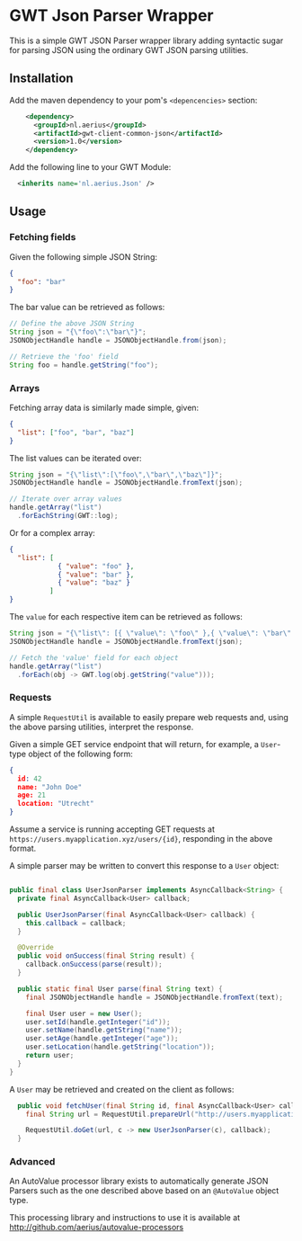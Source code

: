 # GWT Json Parser Wrapper

This is a simple GWT JSON Parser wrapper library adding syntactic sugar for parsing JSON using the ordinary GWT JSON parsing utilities.

## Installation

Add the maven dependency to your pom's `<depencencies>` section:

```xml
    <dependency>
      <groupId>nl.aerius</groupId>
      <artifactId>gwt-client-common-json</artifactId>
      <version>1.0</version>
    </dependency>
```

Add the following line to your GWT Module:

```xml
  <inherits name='nl.aerius.Json' />
```

## Usage

### Fetching fields

Given the following simple JSON String:

```JSON
{
  "foo": "bar"
}
```

The bar value can be retrieved as follows:

```java
// Define the above JSON String
String json = "{\"foo\":\"bar\"}";
JSONObjectHandle handle = JSONObjectHandle.from(json);

// Retrieve the 'foo' field
String foo = handle.getString("foo");
```

### Arrays

Fetching array data is similarly made simple, given:

```json
{
  "list": ["foo", "bar", "baz"]
}
```

The list values can be iterated over:

```java
String json = "{\"list\":[\"foo\",\"bar\",\"baz\"]}";
JSONObjectHandle handle = JSONObjectHandle.fromText(json);

// Iterate over array values
handle.getArray("list")
  .forEachString(GWT::log);
```

Or for a complex array:


```json
{
  "list": [
            { "value": "foo" },
            { "value": "bar" },
            { "value": "baz" }
          ]
}

```

The `value` for each respective item can be retrieved as follows:

```java
String json = "{\"list\": [{ \"value\": \"foo\" },{ \"value\": \"bar\" },{ \"value\": \"baz\" }]}";
JSONObjectHandle handle = JSONObjectHandle.fromText(json);

// Fetch the 'value' field for each object
handle.getArray("list")
  .forEach(obj -> GWT.log(obj.getString("value")));
```

### Requests

A simple `RequestUtil` is available to easily prepare web requests and, using the above parsing utilities, interpret the response.

Given a simple GET service endpoint that will return, for example, a `User`-type object of the following form:

```json
{
  id: 42
  name: "John Doe"
  age: 21
  location: "Utrecht"
}
```

Assume a service is running accepting GET requests at `https://users.myapplication.xyz/users/{id}`, responding in the above format.

A simple parser may be written to convert this response to a `User` object:

```java

public final class UserJsonParser implements AsyncCallback<String> {
  private final AsyncCallback<User> callback;

  public UserJsonParser(final AsyncCallback<User> callback) {
    this.callback = callback;
  }

  @Override
  public void onSuccess(final String result) {
    callback.onSuccess(parse(result));
  }

  public static final User parse(final String text) {
    final JSONObjectHandle handle = JSONObjectHandle.fromText(text);

    final User user = new User();
    user.setId(handle.getInteger("id"));
    user.setName(handle.getString("name"));
    user.setAge(handle.getInteger("age"));
    user.setLocation(handle.getString("location"));
    return user;
  }
}
```

A `User` may be retrieved and created on the client as follows:

```java
  public void fetchUser(final String id, final AsyncCallback<User> callback) {
    final String url = RequestUtil.prepareUrl("http://users.myapplication.xyz", "users/{id}", "{id}", id);

    RequestUtil.doGet(url, c -> new UserJsonParser(c), callback);
  }
```

### Advanced

An AutoValue processor library exists to automatically generate JSON Parsers such as the one described above based on an `@AutoValue` object type.

This processing library and instructions to use it is available at http://github.com/aerius/autovalue-processors
